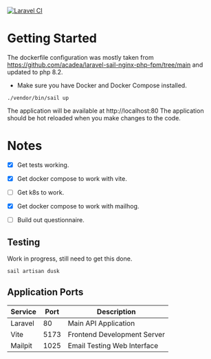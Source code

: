 
[![Laravel CI](https://github.com/ajn123/BreakfastClub/actions/workflows/ci.yml/badge.svg)](https://github.com/ajn123/BreakfastClub/actions/workflows/ci.yml)


# Getting Started 

The dockerfile configuration was mostly taken from https://github.com/acadea/laravel-sail-nginx-php-fpm/tree/main
and updated to php 8.2.


- Make sure you have Docker and Docker Compose installed.
```
./vendor/bin/sail up
```
The application will be available at http://localhost:80
The application should be hot reloaded when you make changes to the code.

# Notes

- [x] Get tests working.
- [x] Get docker compose to work with vite.
- [ ] Get k8s to work.
- [x] Get docker compose to work with mailhog.
- [ ] Build out questionnaire.


## Testing
Work in progress, still need to get this done.
```
sail artisan dusk
```


## Application Ports

| Service    | Port  | Description                               |
|------------|-------|-------------------------------------------|
| Laravel    | 80    | Main API Application                      |
| Vite       | 5173  | Frontend Development Server               |
| Mailpit    | 1025  | Email Testing Web Interface               |

